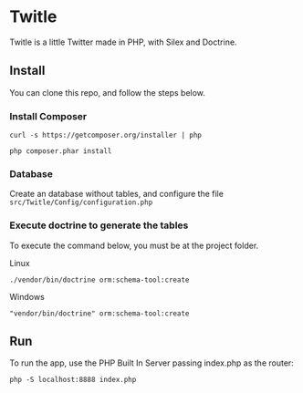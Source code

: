 # Twitle
Twitle is a little Twitter made in PHP, with Silex and Doctrine.

## Install

You can clone this repo, and follow the steps below.

### Install Composer
```
curl -s https://getcomposer.org/installer | php

php composer.phar install
```

### Database
Create an database without tables, and configure the file `src/Twitle/Config/configuration.php`

### Execute doctrine to generate the tables
To execute the command below, you must be at the project folder.

Linux
```
./vendor/bin/doctrine orm:schema-tool:create
```

Windows
```
"vendor/bin/doctrine" orm:schema-tool:create
```

## Run

To run the app, use the PHP Built In Server passing index.php as the router:
```
php -S localhost:8888 index.php
```